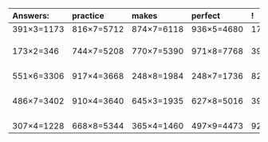 | Answers: | practice | makes | perfect | ! |
| :--- | :--- | :--- | :--- | :--- |
| 391×3=1173 | 816×7=5712 | 874×7=6118 | 936×5=4680 | 177×8=1416 | 
|   |   |   |   |   | 
|   |   |   |   |   | 
|   |   |   |   |   | 
| 173×2=346 | 744×7=5208 | 770×7=5390 | 971×8=7768 | 390×3=1170 | 
|   |   |   |   |   | 
|   |   |   |   |   | 
|   |   |   |   |   | 
|   |   |   |   |   | 
| 551×6=3306 | 917×4=3668 | 248×8=1984 | 248×7=1736 | 826×3=2478 | 
|   |   |   |   |   | 
|   |   |   |   |   | 
|   |   |   |   |   | 
|   |   |   |   |   | 
| 486×7=3402 | 910×4=3640 | 645×3=1935 | 627×8=5016 | 394×3=1182 | 
|   |   |   |   |   | 
|   |   |   |   |   | 
|   |   |   |   |   | 
|   |   |   |   |   | 
| 307×4=1228 | 668×8=5344 | 365×4=1460 | 497×9=4473 | 925×8=7400 | 
